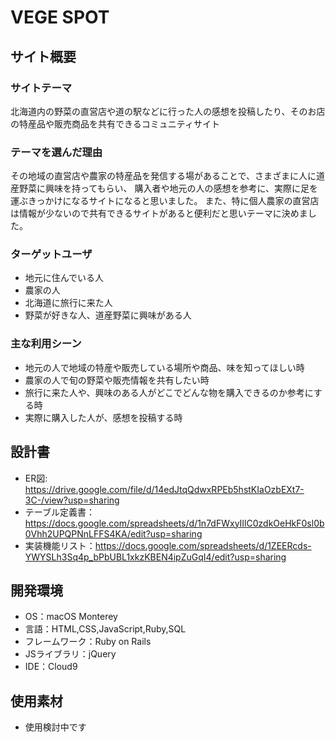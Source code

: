 # VEGE SPOT

## サイト概要
### サイトテーマ
北海道内の野菜の直営店や道の駅などに行った人の感想を投稿したり、そのお店の特産品や販売商品を共有できるコミュニティサイト

### テーマを選んだ理由
その地域の直営店や農家の特産品を発信する場があることで、さまざまに人に道産野菜に興味を持ってもらい、
購入者や地元の人の感想を参考に、実際に足を運ぶきっかけになるサイトになると思いました。
また、特に個人農家の直営店は情報が少ないので共有できるサイトがあると便利だと思いテーマに決めました。


### ターゲットユーザ
- 地元に住んでいる人 
- 農家の人
- 北海道に旅行に来た人
- 野菜が好きな人、道産野菜に興味がある人

### 主な利用シーン
- 地元の人で地域の特産や販売している場所や商品、味を知ってほしい時
- 農家の人で旬の野菜や販売情報を共有したい時
- 旅行に来た人や、興味のある人がどこでどんな物を購入できるのか参考にする時
- 実際に購入した人が、感想を投稿する時


## 設計書
- ER図: https://drive.google.com/file/d/14edJtqQdwxRPEb5hstKIaOzbEXt7-3C-/view?usp=sharing
- テーブル定義書：https://docs.google.com/spreadsheets/d/1n7dFWxyIIlC0zdkOeHkF0sl0b0Vhh2UPQPNnLFFS4KA/edit?usp=sharing
- 実装機能リスト：https://docs.google.com/spreadsheets/d/1ZEERcds-YWYSLh3Sq4p_bPbUBL1xkzKBEN4ipZuGqI4/edit?usp=sharing

## 開発環境
- OS：macOS Monterey
- 言語：HTML,CSS,JavaScript,Ruby,SQL
- フレームワーク：Ruby on Rails
- JSライブラリ：jQuery
- IDE：Cloud9

## 使用素材
- 使用検討中です